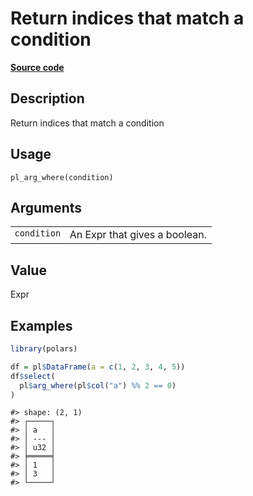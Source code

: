 

# Return indices that match a condition

[**Source code**](https://github.com/pola-rs/r-polars/tree/main/R/functions__lazy.R#L1215)

## Description

Return indices that match a condition

## Usage

<pre><code class='language-R'>pl_arg_where(condition)
</code></pre>

## Arguments

<table>
<tr>
<td style="white-space: nowrap; font-family: monospace; vertical-align: top">
<code id="pl_arg_where_:_condition">condition</code>
</td>
<td>
An Expr that gives a boolean.
</td>
</tr>
</table>

## Value

Expr

## Examples

``` r
library(polars)

df = pl$DataFrame(a = c(1, 2, 3, 4, 5))
df$select(
  pl$arg_where(pl$col("a") %% 2 == 0)
)
```

    #> shape: (2, 1)
    #> ┌─────┐
    #> │ a   │
    #> │ --- │
    #> │ u32 │
    #> ╞═════╡
    #> │ 1   │
    #> │ 3   │
    #> └─────┘

